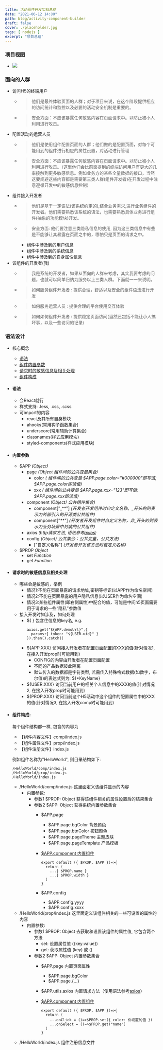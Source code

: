 ```yaml
---
title: 活动组件开发实战总结
date: "2021-06-12 14:00"
path: blog/activity-component-builder
draft: false
cover: ./placeholder.jpg
tags: [ nodejs ]
excerpt: "项目总结"
---
```


### 项目视图
- ![](./images/overall.png)

### 面向的人群
- 访问H5的终端用户
  - > 他们是最终体验页面的人群；对于项目来说，在这个阶段提供相应的访问统计和监控以及必要的活动安全机制是重要的。
  - > 安全方面：不应该暴露任何敏感内容在页面请求中。以防止被小人利用进行攻击。
- 配置活动的运营人员
  - > 他们是使用组件配置页面的人群；他们做的是配置页面，对每个可能用到的组件进行相应的属性设置，对活动进行管理
  - > 安全方面：不应该暴露任何敏感内容在页面请求中。以防止被小人利用进行攻击。（这里他们会比前面提到的终端访问用户有更大的几率接触到更多敏感信息。例如业务方的某些全量数据的接口，当然这要规避这些内容都是需要第三类人群(组件开发者)在开发过程中注意遵循开发中的敏感信息控制）
- 组件接入开发者
  - > 他们是基于一定语法(该系统约定的),结合业务需求,进行业务组件的开发者。他们需要熟悉该系统的语法，也需要熟悉具体业务进行组件(抽象的功能模块)开发。
  - > 安全方面: 他们要注意三类隐私信息的使用, 因为这三类信息中有些是不能够让其暴露在页面之中的，哪怕只是页面的请求之中。
    - 组件中涉及到的用户信息
    - 组件中涉及到的系统信息
    - 组件中涉及到的自身属性信息
- 该组件的开发者(我)
  - > 我是系统的开发者，如果从面向的人群来考虑，其实我要考虑的问题，也就可以简单归纳为服务以上三类人群。下面就一一来说明。
  - > 如何服务组件开发者 : 提供合理，舒适以及安全的组件语法进行开发
  - > 如何服务运营人员 : 提供合理的平台使用交互体验
  - > 如何如何组件开发者 : 提供稳定页面访问(当然还包括不能让小人搞坏事，以及一些访问的记录)

### 语法设计
- 核心概念
  - [语法](#语法)
  - [组件内置参数](#内置参数)
  - [请求时的敏感信息及相关处理](#请求时的敏感信息及相关处理)
  - [组件构成](#组件构成)
  
- #### 语法
  - 会React就行
  - 样式支持: .less, .css, .scss
  - 可import的内容
    - react及其所有自身模块
    - ahooks(常用钩子函数集合) 
    - underscore(常用辅助计算集合)
    - classnames(样式应用模块)
    - styled-components(样式应用模块)

- #### 内置参数
  
  - $APP *(Object)*
    - page *(Object 组件间的公共变量集合)*
      - color *( 组件间的公共变量 $APP.page.color="#000000"即写值; $APP.page.color即读值)*
      - xxx *( 组件间的公共变量 $APP.page.xxx="123"即写值; $APP.page.xxx即读值)*
    - component *(Object) 公共组件集合)*
      - component["_**"] *(开发者开发组件时自定义名称，_开头的则表示为外部引入的开源类公共组件)*
      - component["**"] *(开发者开发组件时自定义名称，非_开头的则表示为业务场景中封装的公共组件)*
    - axios *(http请求方法, 语法参考[axios](https://github.com/axios/axios))*
    - config *(Object) 公共集合：公共变量，公共方法)*
      - ["自定义名称"] *(开发者开发该方法时自定义名称)*
  - $PROP *Object*
    - set *Function*
    - get *Function*
  
- #### 请求时的敏感信息及相关处理
  - 哪些会是敏感的，举例
    - 情况1:不能在页面暴露的请求地址,密钥等标识(以APP作为命名空间)
    - 情况2:不能在页面暴露的用户隐私信息(以USER作为命名空间)
    - 情况3:某些组件属性(即右侧属性)中配合的值，可能是中间h5页面需要用于请求的一些“隐私”参数值
  - 接入开发时如涉及，如何处理
    - ${  } 包含住信息的key名, 
      e.g. 
      ```
      axios.get("${APP.demoUrl}",{
        params:{ token: "${USER.uid}" }
      }).then().catch()
      ```
    - ${APP.XXX} 访问接入开发者在配置页面配置的XXX的值(针对情况1, 在接入开发prop时可能用到)
      - CONFIG的内容由开发者在配置页面配置
      - 不同的产品数据彼此隔离
      - 默认传入的数据都是字符类型, 若需传入特殊格式数据(如数字，布尔值)的表达式则为: ${*KeyName}
    - ${USER.XXX} 访问当前用户的相关个人信息中的XXX的值(针对情况2, 在接入开发prop时可能用到)
    - ${PROP.XXX} 访问当前这个H5活动中这个组件的配置属性中的XXX的值(针对情况3, 在接入开发comp时可能用到)
        

- #### 组件构成: 

  每个组件结构都一样, 包含的内容为
    - 【组件内容文件】comp/index.js 
    - 【组件属性文件】prop/index.js
    - 【组件注册文件】index.js
  
  例如组件名称为"HelloWorld", 则目录结构如下:
    ```
    /HelloWorld/comp/index.js
    /HelloWorld/prop/index.js
    /HelloWorld/index.js
    ```

    - /HelloWorld/comp/index.js 这里面定义该组件显示的内容
      - 内置参数: 
        - 参数1 $PROP: Object 获得该组件相关的属性设置后的结果集合
        - 参数2 $APP: Object 获得系统内置参数集合
          -  $APP.page
              -  $APP.page.bgColor 背景颜色
              -  $APP.page.btnColor 按钮颜色
              -  $APP.page.pageTheme 主题皮肤
              -  $APP.page.pageTemplate 产品模板
          
          -  [$APP.component 内置组件](./src/builtInComponents/README.md)
              ```
              export default ({ $PROP, $APP })=>{
                return (
                  ...{ $PROP.name }
                  ...{ $PROP.width }
                )
              }
              ```
          - $APP.config
            - $APP.config.yyyy
            - $APP.config.xxxx
    - /HelloWorld/prop/index.js 这里面定义该组件相关的一些可设置的属性的内容
      - 内置参数: 
        - 参数1 $PROP: Object 去获取和设置该组件的属性值, 它包含两个方法
          - set: 设置属性值 ({key:value})
          - get: 获取属性值 (key) 或 ()
        - 参数2 $APP: Object 内置参数集合
          -  $APP.page 内置页面属性
              -  $APP.page.bgColor
              -  $APP.page.{...}
          -  $APP.utils.axios 内置请求方法（使用语法参考[axios](https://github.com/axios/axios)）
          -  [$APP.component 内置组件](./src/builtInComponents/README.md)

              ```
              export default ({ $PROP, $APP })=>{
                return (
                  ...onClick = ()=>$PROP.set({ color: 你设置的值 })
                  ...onSelect = ()=>$PROP.get("name")
                )
              }
              ```
    - /HelloWorld/index.js 组件注册信息文件
